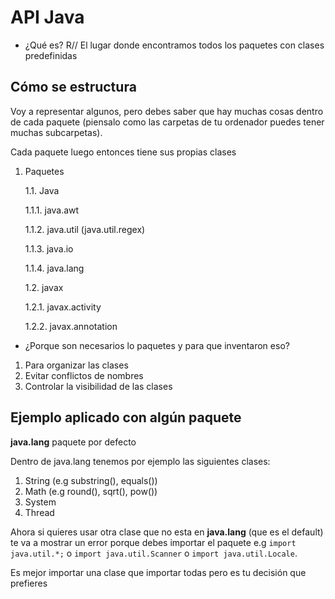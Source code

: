 # API Java

- ¿Qué es?
R// El lugar donde encontramos todos los paquetes con clases predefinidas

## Cómo se estructura
Voy a representar algunos, pero debes saber que hay muchas cosas dentro de cada paquete (piensalo como las carpetas de tu ordenador puedes tener muchas subcarpetas). 


Cada paquete luego entonces tiene sus propias clases

1. Paquetes
   
   1.1. Java
      
      1.1.1. java.awt 
      
      1.1.2. java.util (java.util.regex)
      
      1.1.3. java.io
      
      1.1.4. java.lang
   
   1.2. javax
   
      1.2.1. javax.activity
   
      1.2.2. javax.annotation

- ¿Porque son necesarios lo paquetes y para que inventaron eso?

1. Para organizar las clases 
2. Evitar conflictos de nombres
3. Controlar la visibilidad de las clases

## Ejemplo aplicado con algún paquete

**java.lang** paquete por defecto

Dentro de java.lang tenemos por ejemplo las siguientes clases:

1. String (e.g substring(), equals())
2. Math (e.g round(), sqrt(), pow())
3. System
4. Thread

Ahora si quieres usar otra clase que no esta en **java.lang** (que es el default) te va a mostrar un error porque debes importar el paquete e.g `import java.util.*;` o `import java.util.Scanner` o `import java.util.Locale`.

Es mejor importar una clase que importar todas pero es tu decisión que prefieres



